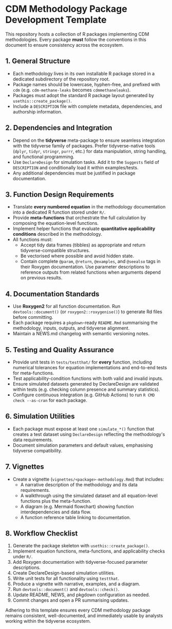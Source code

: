 # CDM Methodology Package Development Template

This repository hosts a collection of R packages implementing CDM methodologies. Every package **must** follow the conventions in this document to ensure consistency across the ecosystem.

## 1. General Structure
- Each methodology lives in its own installable R package stored in a dedicated subdirectory of the repository root.
- Package names should be lowercase, hyphen-free, and prefixed with `cdm` (e.g. `cdm-methane-leaks` becomes `cdmmethaneleaks`).
- Packages must adopt the standard R package layout generated by `usethis::create_package()`.
- Include a `DESCRIPTION` file with complete metadata, dependencies, and authorship information.

## 2. Dependencies and Integration
- Depend on the **tidyverse** meta-package to ensure seamless integration with the tidyverse family of packages. Prefer tidyverse-native tools (`dplyr`, `tidyr`, `stringr`, `purrr`, etc.) for data manipulation, string handling, and functional programming.
- Use `DeclareDesign` for simulation tasks. Add it to the `Suggests` field of `DESCRIPTION` and conditionally load it within examples/tests.
- Any additional dependencies must be justified in package documentation.

## 3. Function Design Requirements
- Translate **every numbered equation** in the methodology documentation into a dedicated R function stored under `R/`.
- Provide **meta-functions** that orchestrate the full calculation by composing the equation-level functions.
- Implement helper functions that evaluate **quantitative applicability conditions** described in the methodology.
- All functions must:
  - Accept tidy data frames (tibbles) as appropriate and return tidyverse-compatible structures.
  - Be vectorised where possible and avoid hidden state.
  - Contain complete `@param`, `@return`, `@examples`, and `@seealso` tags in their Roxygen documentation. Use parameter descriptions to reference outputs from related functions when arguments depend on previous results.

## 4. Documentation Standards
- Use **Roxygen2** for all function documentation. Run `devtools::document()` (or `roxygen2::roxygenise()`) to generate Rd files before committing.
- Each package requires a `pkgdown`-ready `README.Rmd` summarising the methodology, inputs, outputs, and tidyverse alignment.
- Maintain a NEWS.md changelog with semantic versioning notes.

## 5. Testing and Quality Assurance
- Provide unit tests in `tests/testthat/` for **every** function, including numerical tolerances for equation implementations and end-to-end tests for meta-functions.
- Test applicability-condition functions with both valid and invalid inputs.
- Ensure simulated datasets generated by DeclareDesign are validated within tests (e.g. checking column presence and summary statistics).
- Configure continuous integration (e.g. GitHub Actions) to run `R CMD check --as-cran` for each package.

## 6. Simulation Utilities
- Each package must expose at least one `simulate_*()` function that creates a test dataset using `DeclareDesign` reflecting the methodology's data requirements.
- Document simulation parameters and default values, emphasising tidyverse compatibility.

## 7. Vignettes
- Create a vignette (`vignettes/<package>-methodology.Rmd`) that includes:
  - A narrative description of the methodology and its data requirements.
  - A walkthrough using the simulated dataset and all equation-level functions plus the meta-function.
  - A diagram (e.g. Mermaid flowchart) showing function interdependencies and data flow.
  - A function reference table linking to documentation.

## 8. Workflow Checklist
1. Generate the package skeleton with `usethis::create_package()`.
2. Implement equation functions, meta-functions, and applicability checks under `R/`.
3. Add Roxygen documentation with tidyverse-focused parameter descriptions.
4. Create DeclareDesign-based simulation utilities.
5. Write unit tests for all functionality using `testthat`.
6. Produce a vignette with narrative, examples, and a diagram.
7. Run `devtools::document()` and `devtools::check()`.
8. Update README, NEWS, and pkgdown configuration as needed.
9. Commit changes and open a PR summarising updates.

Adhering to this template ensures every CDM methodology package remains consistent, well-documented, and immediately usable by analysts working within the tidyverse ecosystem.
